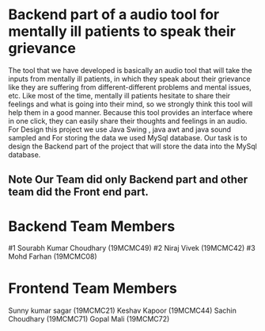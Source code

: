 # Backend part of a audio tool for mentally ill patients to speak their grievance
The tool that we have developed is basically an audio tool that will take the inputs from mentally ill patients, in which they speak about their grievance like they are suffering from different-different problems and mental issues, etc. Like most of the time, mentally ill patients hesitate to share their feelings and what is going into their mind, so we strongly think this tool will help them in a good manner. Because this tool provides an interface where in one click, they can easily share their thoughts and feelings in an audio. For Design this project we use Java Swing , java awt and java sound sampled and For storing the data we used MySql database. 
Our task is to design the Backend part of the project that will store the data into the MySql database. 

## Note Our Team did only Backend part and other team did the Front end part.

# Backend Team Members

#1 Sourabh Kumar Choudhary (19MCMC49)
#2 Niraj Vivek (19MCMC42)
#3 Mohd Farhan (19MCMC08)

# Frontend Team Members 

Sunny kumar sagar (19MCMC21)
Keshav Kapoor (19MCMC44)
Sachin Choudhary (19MCMC71)
Gopal Mali (19MCMC72)
